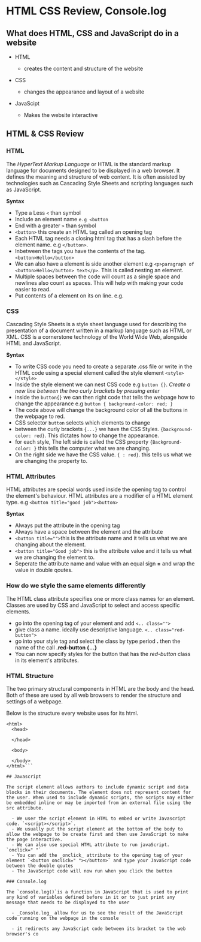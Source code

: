 # HTML CSS Review, Console.log

## What does HTML, CSS and JavaScript do in a website

  - HTML
    - creates the content and structure of the website

  - CSS
    - changes the appearance and layout of a website

  - JavaScipt
    - Makes the website interactive

## HTML & CSS Review

### HTML

  The _HyperText Markup Language_ or HTML is the standard markup language for documents designed to be displayed in a web browser. It defines the meaning and structure of web content. It is often assisted by technologies such as Cascading Style Sheets and scripting languages such as JavaScript.

**Syntax**

  - Type a Less `<` than symbol
  - Include an element name 
    `e.g <button`
  - End with a greater `>` than symbol
  - `<button>` this create an HTML tag called an opening tag
  - Each HTML tag needs a closing html tag that has a slash before the element name. e.g `</button>`.
  - Inbetween the tags you have the contents of the tag. `<button>Hello</button>`
  - We can also have a element is side another element e.g `<p>paragraph of <button>Hello</button> text</p>`. This is called nesting an element.
  - Multiple spaces between the code will count as a single space and newlines also count as spaces. This will help with making your code easier to read.
  - Put contents of a element on its on line. e.g.


### CSS

  Cascading Style Sheets is a style sheet language used for describing the presentation of a document written in a markup language such as HTML or XML. CSS is a cornerstone technology of the World Wide Web, alongside HTML and JavaScript.

**Syntax**

  - To write CSS code you need to create a separate .css file or write in the HTML code using a special element called the style element `<style> </style>`
  - Inside the style element we can nest CSS code e.g `button {}`. _Create a new line between the two curly brackets by pressing enter_
  - inside the `button{}` we can then right code that tells the webpage how to change the appearance e.g
  `button { background-color: red; }`
  - The code above will change the background color of all the buttons in the webpage to red.
  - CSS selector `button` selects which elements to change
  - between the curly brackets `{...}` we have the CSS Styles. `{background-color: red}`. This dictates how to change the appearance.
  - for each style, The left side is called the CSS property `{Background-color: }` this tells the computer what we are changing.
  - On the right side we have the CSS value. `{ : red}`. this tells us what we are changing the property to.

### HTML Attributes

  HTML attributes are special words used inside the opening tag to control the element's behaviour. HTML attributes are a modifier of a HTML element type. e.g `<button title="good job"><button>`

**Syntax**

  - Always put the attribute in the opening tag
  - Always have a space between the element and the attribute
  - `<button title="">`this is the attribute name and it tells us what we are changing about the element.
  - `<button title="Good job">` this is the attribute value and it tells us what we are changing the element to.
  - Seperate the attribute name and value with an equal sign **=** and wrap the value in double qoutes.

### How do we style the same elements differently

  The HTML class attribute specifies one or more class names for an element. Classes are used by CSS and JavaScript to select and access specific elements.

  - go into the opening tag of your element and add `<.. class="">`
  - give class a name. ideally use descriptive language. `<.. class="red-button">`
  - go into your style tag and select the class by type period **.** then the name of the call **.red-button {...}**
  - You can now specify styles for the button that has the _red-button_ class in its element's attributes.

### HTML Structure

The two primary structural components in HTML are the body and the head. Both of these are used by all web browsers to render the structure and settings of a webpage.

Below is the structure every website uses for its html.

  ```<!DOCTYPE html>
  <html>
    <head>
      
    </head>

    <body>
    
    </body>
  </html>```

## Javascript

  The script element allows authors to include dynamic script and data blocks in their documents. The element does not represent content for the user. When used to include dynamic scripts, the scripts may either be embedded inline or may be imported from an external file using the src attribute.

    - We user the script element in HTML to embed or write Javascript code. `<script></script>`.
    - We usually put the script element at the bottom of the body to allow the webpage to be create first and then use JavaScript to make the page interactive.
    - We can also use special HTML attribute to run javaScript. `onclick=" "`
    - You can add the _onclick_ attribute to the opening tag of your element `<button onclick=" "></button>` and type your JavaScript code between the double qoutes
    - The JavaScript code will now run when you click the button

### Console.log

  The `console.log()`is a function in JavaScript that is used to print any kind of variables defined before in it or to just print any message that needs to be displayed to the user

    - _Console.log_ allow for us to see the result of the JavaScript code running on the webpage in the console

    - it redirects any JavaScript code between its bracket to the web browser's co



